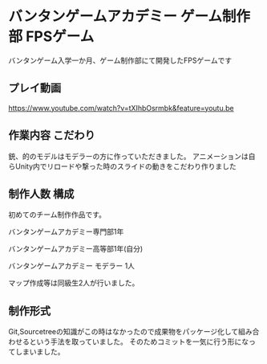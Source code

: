 # バンタンゲームアカデミー ゲーム制作部 FPSゲーム
バンタンゲーム入学一か月、ゲーム制作部にて開発したFPSゲームです


## プレイ動画
https://www.youtube.com/watch?v=tXIhbOsrmbk&feature=youtu.be
## 作業内容 こだわり
銃、的のモデルはモデラーの方に作っていただきました。
アニメーションは自らUnity内でリロードや撃った時のスライドの動きをこだわり作りました
## 制作人数 構成
初めてのチーム制作作品です。

バンタンゲームアカデミー専門部1年

バンタンゲームアカデミー高等部1年(自分)

バンタンゲームアカデミー モデラー 1人

マップ作成等は同級生2人が行いました。

## 制作形式
Git,Sourcetreeの知識がこの時はなかったので成果物をパッケージ化して組み合わせるという手法を取っていました。
そのためコミットを一気に行う形になってしまいました。
